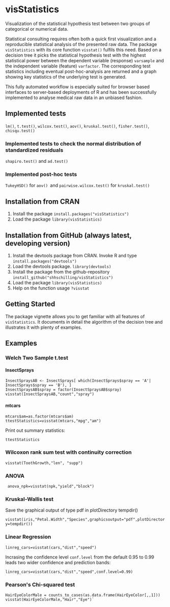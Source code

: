 # visStatistics

Visualization of the statistical hypothesis test between two groups of categorical or numerical data.

Statistical consulting  requires often both a quick first visualization and a reproducible statistical analysis 
of the presented raw data. The package `visStatistics` with its core function `visstat()` fulfils this need. 
Based on a decision tree it picks the statistical hypothesis test  with the highest statistical 
power between the dependent variable (response) `varsample` and the independent variable (feature) `varfactor`. 
The corresponding test statistics including eventual post-hoc-analysis are returned and 
a graph showing key statistics of the underlying test is generated. 

This fully automated workflow is especially suited for browser based interfaces to server-based
deployments of R and has been successfully implemented to analyse medical raw data in an unbiased fashion.
 

## Implemented tests
`lm()`, `t.test()`, `wilcox.test()`, `aov()`, `kruskal.test()`, `fisher.test()`, `chisqu.test()`

### Implemented tests to check the normal distribution of standardized residuals
`shapiro.test()` and `ad.test()`

### Implemented post-hoc tests
`TukeyHSD()` for `aov() `and `pairwise.wilcox.test()` for `kruskal.test()`


## Installation from CRAN
1. Install the package
`install.packages("visStatistics")`
2. Load the package
`library(visStatistics)`

## Installation from GitHub (always latest, developing version)
1. Install the devtools package from CRAN. Invoke R and type
`install.packages("devtools")`
2.  Load the devtools package.
`library(devtools)`
3. Install the package from the github-repository
`install_github("shhschilling/visStatistics")`
4. Load the package 
`library(visStatistics)`
5. Help on the function usage
`?visstat`

## Getting Started
The package vignette allows you to get familiar with all features of `visStatistics`. It documents in detail the algorithm of the decision tree and illustrates it with plenty of examples. 

## Examples 

###  Welch Two Sample t.test

#### InsectSprays

```{r}
InsectSpraysAB <- InsectSprays[ which(InsectSprays$spray == 'A'| InsectSprays$spray == 'B'), ] 
InsectSpraysAB$spray = factor(InsectSpraysAB$spray)
visstat(InsectSpraysAB,"count","spray")
```
#### mtcars
```{r}
mtcars$am=as.factor(mtcars$am)
ttestStatistics=visstat(mtcars,"mpg","am") 
```
Print out summary statistics:
```{r}
ttestStatistics
```

### Wilcoxon rank sum test with continuity correction
`visstat(ToothGrowth,"len", "supp")`

### ANOVA

```{r}
 anova_npk=visstat(npk,"yield","block")

```

### Kruskal-Wallis test
Save the graphical output of type pdf in plotDirectory tempdir()

`visstat(iris,"Petal.Width","Species",graphicsoutput="pdf",plotDirectory=tempdir())`

### Linear Regression
`linreg_cars=visstat(cars,"dist","speed")`

Incrasing the confidence level `conf.level` from the default 0.95 to 0.99 leads two wider confidence and prediction bands:

`linreg_cars=visstat(cars,"dist","speed",conf.level=0.99)`

### Pearson's Chi-squared test
```{r}
HairEyeColorMale = counts_to_cases(as.data.frame(HairEyeColor[,,1]))
visstat(HairEyeColorMale,"Hair","Eye")`
```



